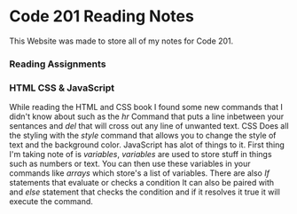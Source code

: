 # Code 201 Reading Notes

This Website was made to store all of my notes for Code 201.

### Reading Assignments

### HTML CSS & JavaScript

While reading the HTML and CSS book I found some new commands that I didn't know about such as the _hr_ Command that puts a line inbetween your sentances and _del_ that will cross out any line of unwanted text. CSS Does all the styling with the _style_ command that allows you to change the style of text and the background color. JavaScript has alot of things to it. First thing I'm taking note of is _variables_, _variables_ are used to store stuff in things such as numbers or text. You can then use these variables in your commands like _arrays_ which store's a list of variables. There are also _If_ statements that evaluate or checks a condition It can also be paired with and _else_ statement that checks the condition and if it resolves it true it will execute the command.
